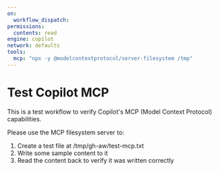 ```yaml
---
on:
  workflow_dispatch:
permissions:
  contents: read
engine: copilot
network: defaults
tools:
  mcp: "npx -y @modelcontextprotocol/server-filesystem /tmp"
---
```


# Test Copilot MCP

This is a test workflow to verify Copilot's MCP (Model Context Protocol) capabilities.

Please use the MCP filesystem server to:
1. Create a test file at /tmp/gh-aw/test-mcp.txt
2. Write some sample content to it
3. Read the content back to verify it was written correctly